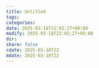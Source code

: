 ```yaml
---
title: Untitled
tags: 
categories: 
date: 2025-03-18T22:02:27+08:00
modify: 2025-03-18T22:02:27+08:00
dir: 
share: false
cdate: 2025-03-18T22
mdate: 2025-03-18T22
---
```

